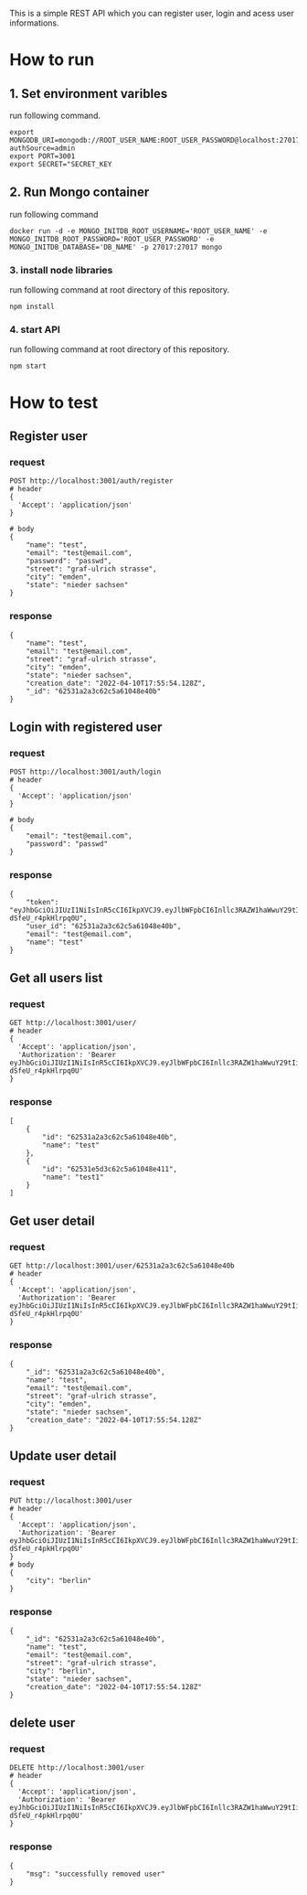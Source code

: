 This is a simple REST API which you can register user, login and acess user informations.

# How to run

## 1. Set environment varibles
run following command.
```
export MONGODB_URI=mongodb://ROOT_USER_NAME:ROOT_USER_PASSWORD@localhost:27017/DB_NAME?authSource=admin
export PORT=3001
export SECRET="SECRET_KEY
```

## 2. Run Mongo container
run following command
```
docker run -d -e MONGO_INITDB_ROOT_USERNAME='ROOT_USER_NAME' -e MONGO_INITDB_ROOT_PASSWORD='ROOT_USER_PASSWORD' -e MONGO_INITDB_DATABASE='DB_NAME' -p 27017:27017 mongo
```

### 3. install node libraries
run following command at root directory of this repository.
```
npm install
```

### 4. start API
run following command at root directory of this repository.
```
npm start
```


# How to test

## Register user
### request
```
POST http://localhost:3001/auth/register
# header
{
  'Accept': 'application/json'
}

# body
{
    "name": "test",
    "email": "test@email.com",
    "password": "passwd",
    "street": "graf-ulrich strasse",
    "city": "emden",
    "state": "nieder sachsen"
}
```

### response
```
{
    "name": "test",
    "email": "test@email.com",
    "street": "graf-ulrich strasse",
    "city": "emden",
    "state": "nieder sachsen",
    "creation_date": "2022-04-10T17:55:54.128Z",
    "_id": "62531a2a3c62c5a61048e40b"
}
```


## Login with registered user
### request
```
POST http://localhost:3001/auth/login
# header
{
  'Accept': 'application/json'
}

# body
{
    "email": "test@email.com",
    "password": "passwd"
}
```

### response
```
{
    "token": "eyJhbGciOiJIUzI1NiIsInR5cCI6IkpXVCJ9.eyJlbWFpbCI6Inllc3RAZW1haWwuY29tIiwiaWQiOiI2MjUzMWEyYTNjNjJjNWE2MTA0OGU0MGIiLCJpYXQiOjE2NDk2MTMzOTN9.gT8ADEtz3SQ0lyxrGrZe_7epA-dSfeU_r4pkHlrpq0U",
    "user_id": "62531a2a3c62c5a61048e40b",
    "email": "test@email.com",
    "name": "test"
}
```

## Get all users list
### request
```
GET http://localhost:3001/user/
# header
{
  'Accept': 'application/json',
  'Authorization': 'Bearer eyJhbGciOiJIUzI1NiIsInR5cCI6IkpXVCJ9.eyJlbWFpbCI6Inllc3RAZW1haWwuY29tIiwiaWQiOiI2MjUzMWEyYTNjNjJjNWE2MTA0OGU0MGIiLCJpYXQiOjE2NDk2MTMzOTN9.gT8ADEtz3SQ0lyxrGrZe_7epA-dSfeU_r4pkHlrpq0U'
}
```
### response
```
[
    {
        "id": "62531a2a3c62c5a61048e40b",
        "name": "test"
    },
    {
        "id": "62531e5d3c62c5a61048e411",
        "name": "test1"
    }
]
```

## Get user detail
### request
```
GET http://localhost:3001/user/62531a2a3c62c5a61048e40b
# header
{
  'Accept': 'application/json',
  'Authorization': 'Bearer eyJhbGciOiJIUzI1NiIsInR5cCI6IkpXVCJ9.eyJlbWFpbCI6Inllc3RAZW1haWwuY29tIiwiaWQiOiI2MjUzMWEyYTNjNjJjNWE2MTA0OGU0MGIiLCJpYXQiOjE2NDk2MTMzOTN9.gT8ADEtz3SQ0lyxrGrZe_7epA-dSfeU_r4pkHlrpq0U'
}
```
### response
```
{
    "_id": "62531a2a3c62c5a61048e40b",
    "name": "test",
    "email": "test@email.com",
    "street": "graf-ulrich strasse",
    "city": "emden",
    "state": "nieder sachsen",
    "creation_date": "2022-04-10T17:55:54.128Z"
}
```

## Update user detail
### request
```
PUT http://localhost:3001/user
# header
{
  'Accept': 'application/json',
  'Authorization': 'Bearer eyJhbGciOiJIUzI1NiIsInR5cCI6IkpXVCJ9.eyJlbWFpbCI6Inllc3RAZW1haWwuY29tIiwiaWQiOiI2MjUzMWEyYTNjNjJjNWE2MTA0OGU0MGIiLCJpYXQiOjE2NDk2MTMzOTN9.gT8ADEtz3SQ0lyxrGrZe_7epA-dSfeU_r4pkHlrpq0U'
}
# body
{
    "city": "berlin"
}
```
### response
```
{
    "_id": "62531a2a3c62c5a61048e40b",
    "name": "test",
    "email": "test@email.com",
    "street": "graf-ulrich strasse",
    "city": "berlin",
    "state": "nieder sachsen",
    "creation_date": "2022-04-10T17:55:54.128Z"
}
```

## delete user
### request
```
DELETE http://localhost:3001/user
# header
{
  'Accept': 'application/json',
  'Authorization': 'Bearer eyJhbGciOiJIUzI1NiIsInR5cCI6IkpXVCJ9.eyJlbWFpbCI6Inllc3RAZW1haWwuY29tIiwiaWQiOiI2MjUzMWEyYTNjNjJjNWE2MTA0OGU0MGIiLCJpYXQiOjE2NDk2MTMzOTN9.gT8ADEtz3SQ0lyxrGrZe_7epA-dSfeU_r4pkHlrpq0U'
}
```
### response
```
{
    "msg": "successfully removed user"
}
```
